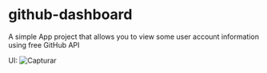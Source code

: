 # github-dashboard
A simple App project that allows you to view some user account information using free GitHub API

UI:
![Capturar](https://github.com/lucasramallo/github-dashboard/assets/108425719/86afbc49-a973-4e4b-bdda-5ed1fc3379ea)

